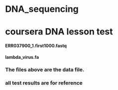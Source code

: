 # DNA_sequencing
# coursera DNA lesson test
#### ERR037900_1.first1000.fastq 
#### lambda_virus.fa 
### The files above are the data file. 
### all test results are for reference 
